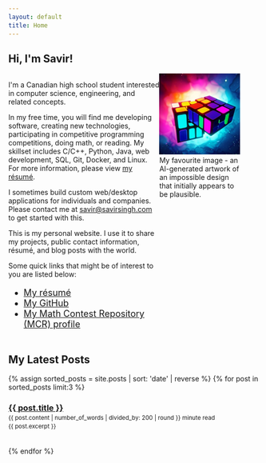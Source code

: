 ```yaml
---
layout: default
title: Home
---
```


<h2>Hi, I'm Savir!</h2>
<div style="display: flex">
<div style="width: 60%">
<p>I'm a Canadian high school student interested in computer science, engineering, and related concepts.</p>
<p>In my free time, you will find me developing software, creating new technologies, participating in competitive programming competitions, doing math, or reading. My skillset includes C/C++, Python, Java, web development, SQL, Git, Docker, and Linux. For more information, please view <a href="/resume">my résumé</a>.</p>

<p>I sometimes build custom web/desktop applications for individuals and companies. Please contact me at <a href="mailto:savir@savirsingh.com">savir@savirsingh.com</a> to get started with this.</p>

<p>This is my personal website. I use it to share my projects, public contact information, résumé, and blog posts with the world.</p>

<p>Some quick links that might be of interest to you are listed below:</p>
<ul style="font-size: 18px">
<li><a href="/resume">My résumé</a></li>
<li><a href="https://github.com/savirsingh">My GitHub</a></li>
<li><a href="https://mathcontestrepository.pythonanywhere.com/user/savir">My Math Contest Repository (MCR) profile</a></li>
</ul>
</div>
<div style="width: 32%">
<imagebox>
<img style="width: 100%" src="cubed.jpg">
<caption>My favourite image - an AI-generated artwork of an impossible design that initially appears to be plausible.</caption>
</imagebox>
</div>
</div>

<h2>My Latest Posts</h2>

{% assign sorted_posts = site.posts | sort: 'date' | reverse %}
{% for post in sorted_posts limit:3 %}
<div>
  <h3 style="padding-bottom: 0; margin-bottom: 0; border-bottom: none"><a href="{{ post.url }}">{{ post.title }}</a></h3>
  <small>{{ post.content | number_of_words | divided_by: 200 | round }} minute read</small><br>
  <small>{{ post.excerpt }}</small>
</div><br><br>
{% endfor %}
